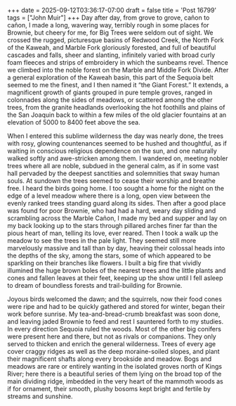 +++
date = 2025-09-12T03:36:17-07:00
draft = false
title = 'Post 16799'
tags = ["John Muir"]
+++
Day after day, from grove to grove, cañon to cañon, I made a long, wavering way, terribly rough in some places for Brownie, but cheery for me, for Big Trees were seldom out of sight. We crossed the rugged, picturesque basins of Redwood Creek, the North Fork of the Kaweah, and Marble Fork gloriously forested, and full of beautiful cascades and falls, sheer and slanting, infinitely varied with broad curly foam fleeces and strips of embroidery in which the sunbeams revel. Thence we climbed into the noble forest on the Marble and Middle Fork Divide. After a general exploration of the Kaweah basin, this part of the Sequoia belt seemed to me the finest, and I then named it “the Giant Forest.” It extends, a magnificent growth of giants grouped in pure temple groves, ranged in colonnades along the sides of meadows, or scattered among the other trees, from the granite headlands overlooking the hot foothills and plains of the San Joaquin back to within a few miles of the old glacier fountains at an elevation of 5000 to 8400 feet above the sea.

When I entered this sublime wilderness the day was nearly done, the trees with rosy, glowing countenances seemed to be hushed and thoughtful, as if waiting in conscious religious dependence on the sun, and one naturally walked softly and awe-stricken among them. I wandered on, meeting nobler trees where all are noble, subdued in the general calm, as if in some vast hall pervaded by the deepest sanctities and solemnities that sway human souls. At sundown the trees seemed to cease their worship and breathe free. I heard the birds going home. I too sought a home for the night on the edge of a level meadow where there is a long, open view between the evenly ranked trees standing guard along its sides. Then after a good place was found for poor Brownie, who had had a hard, weary day sliding and scrambling across the Marble Cañon, I made my bed and supper and lay on my back looking up to the stars through pillared arches finer far than the pious heart of man, telling its love, ever reared. Then I took a walk up the meadow to see the trees in the pale light. They seemed still more marvelously massive and tall than by day, heaving their colossal heads into the depths of the sky, among the stars, some of which appeared to be sparkling on their branches like flowers. I built a big fire that vividly illumined the huge brown boles of the nearest trees and the little plants and cones and fallen leaves at their feet, keeping up the show until I fell asleep to dream of boundless forests and trail-building for Brownie.

Joyous birds welcomed the dawn; and the squirrels, now their food cones were ripe and had to be quickly gathered and stored for winter, began their work before sunrise. My tea-and-bread-crumb breakfast was soon done, and leaving jaded Brownie to feed and rest I sauntered forth to my studies. In every direction Sequoia ruled the woods. Most of the other big conifers were present here and there, but not as rivals or companions. They only served to thicken and enrich the general wilderness. Trees of every age cover craggy ridges as well as the deep moraine-soiled slopes, and plant their magnificent shafts along every brookside and meadow. Bogs and meadows are rare or entirely wanting in the isolated groves north of Kings River; here there is a beautiful series of them lying on the broad top of the main dividing ridge, imbedded in the very heart of the mammoth woods as if for ornament, their smooth, plushy bosoms kept bright and fertile by streams and sunshine.
